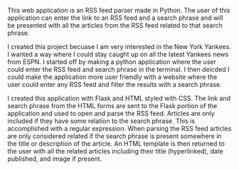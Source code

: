 This web application is an RSS feed parser made in Python. The user of this application can enter the link to an RSS feed and a search phrase and will be presented with all the articles from the RSS feed related to that search phrase. 

I created this project becuase I am very interested in the New York Yankees. I wanted a way where I could stay caught up on all the latest Yankees news from ESPN. I started off by making a python application where the user could enter the RSS feed and search phrase in the terminal. I then deicded I could make the application more user friendly with a website where the user could enter any RSS feed and filter the results with a search phrase.

I created this application with Flask and HTML styled with CSS. The link and search phrase from the HTML forms are sent to the Flask portion of the application and used to open and parse the RSS feed. Articles are only included if they have some relation to the search phrase. This is accomplished with a regular expression. When parsing the RSS feed articles are only considered related if the search phrase is present somewhere in the title or description of the article. An HTML template is then returned to the user with all the related articles including their title (hyperlinked), date published, and image if present.
